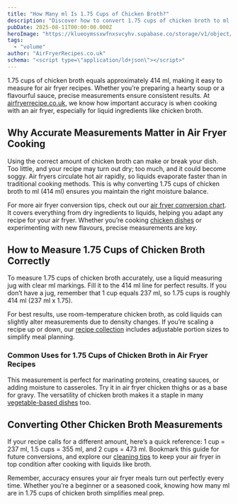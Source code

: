 ```yaml
---
title: "How Many ml Is 1.75 Cups of Chicken Broth?"
description: "Discover how to convert 1.75 cups of chicken broth to ml for precise air fryer cooking. Get accurate measurements in seconds!"
pubDate: 2025-08-11T00:00:00.000Z
heroImage: "https://klueoymssxwfnxsvcyhv.supabase.co/storage/v1/object/public/md/how-many-ml-is-1-75-cups-of-chicken-broth-dce1e5e2.webp"
tags:
  - "volume"
author: "AirFryerRecipes.co.uk"
schema: "<script type=\"application/ld+json\"></script>"
---
```


<p>1.75 cups of chicken broth equals approximately 414 ml, making it easy to measure for air fryer recipes. Whether you’re preparing a hearty soup or a flavourful sauce, precise measurements ensure consistent results. At <a href=https://www.airfryerrecipe.co.uk/>airfryerrecipe.co.uk</a>, we know how important accuracy is when cooking with an air fryer, especially for liquid ingredients like chicken broth.</p>

<h2>Why Accurate Measurements Matter in Air Fryer Cooking</h2>
<p>Using the correct amount of chicken broth can make or break your dish. Too little, and your recipe may turn out dry; too much, and it could become soggy. Air fryers circulate hot air rapidly, so liquids evaporate faster than in traditional cooking methods. This is why converting 1.75 cups of chicken broth to ml (414 ml) ensures you maintain the right moisture balance.</p>
<p>For more air fryer conversion tips, check out our <a href=https://www.airfryerrecipe.co.uk/air-fryer-conversion-chart>air fryer conversion chart</a>. It covers everything from dry ingredients to liquids, helping you adapt any recipe for your air fryer. Whether you’re cooking <a href=https://www.airfryerrecipe.co.uk/recipe-category/chicken>chicken dishes</a> or experimenting with new flavours, precise measurements are key.</p>

<h2>How to Measure 1.75 Cups of Chicken Broth Correctly</h2>
<p>To measure 1.75 cups of chicken broth accurately, use a liquid measuring jug with clear ml markings. Fill it to the 414 ml line for perfect results. If you don’t have a jug, remember that 1 cup equals 237 ml, so 1.75 cups is roughly 414 ml (237 ml x 1.75).</p>
<p>For best results, use room-temperature chicken broth, as cold liquids can slightly alter measurements due to density changes. If you’re scaling a recipe up or down, our <a href=https://www.airfryerrecipe.co.uk/recipes>recipe collection</a> includes adjustable portion sizes to simplify meal planning.</p>

<h3>Common Uses for 1.75 Cups of Chicken Broth in Air Fryer Recipes</h3>
<p>This measurement is perfect for marinating proteins, creating sauces, or adding moisture to casseroles. Try it in air fryer chicken thighs or as a base for gravy. The versatility of chicken broth makes it a staple in many <a href=https://www.airfryerrecipe.co.uk/recipe-category/vegetables>vegetable-based dishes</a> too.</p>

<h2>Converting Other Chicken Broth Measurements</h2>
<p>If your recipe calls for a different amount, here’s a quick reference: 1 cup = 237 ml, 1.5 cups = 355 ml, and 2 cups = 473 ml. Bookmark this guide for future conversions, and explore our <a href=https://www.airfryerrecipe.co.uk/air-fryer-cleaner>cleaning tips</a> to keep your air fryer in top condition after cooking with liquids like broth.</p>
<p>Remember, accuracy ensures your air fryer meals turn out perfectly every time. Whether you’re a beginner or a seasoned cook, knowing how many ml are in 1.75 cups of chicken broth simplifies meal prep.</p>